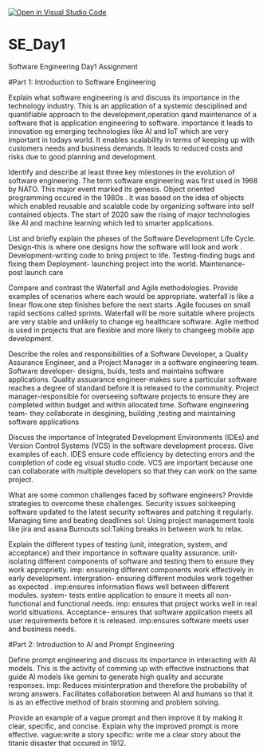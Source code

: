 [![Open in Visual Studio Code](https://classroom.github.com/assets/open-in-vscode-2e0aaae1b6195c2367325f4f02e2d04e9abb55f0b24a779b69b11b9e10269abc.svg)](https://classroom.github.com/online_ide?assignment_repo_id=18558442&assignment_repo_type=AssignmentRepo)
# SE_Day1
Software Engineering Day1 Assignment

#Part 1: Introduction to Software Engineering

Explain what software engineering is and discuss its importance in the technology industry.
This is an application of a systemic desciplined and quantifiable approach to the development,operation qand maintenance of a software that is application engineering to software.
importance
it leads to innovation eg emerging technologies like AI and IoT which are very important in todays world.
It enables scalability in terms of keeping up with customers needs and business demands.
It leads to reduced costs and risks due to good planning and development.

Identify and describe at least three key milestones in the evolution of software engineering.
The term software engineering was first used in 1968 by NATO. This major event marked its genesis.
Object oriented programming occured in the 1980s . it was based on the idea of objects which enabled reusable and scalable code by organizing software into self contained objects.
The start of 2020 saw the rising of major technologies like AI and machine learning which led to smarter applications.


List and briefly explain the phases of the Software Development Life Cycle.
Design-this is where one designs how the software will look and work .
Development-writing code to bring project to life.
Testing-finding bugs and fixing them
Deployment- launching project into the world.
Maintenance-post launch care


Compare and contrast the Waterfall and Agile methodologies. Provide examples of scenarios where each would be appropriate.
waterfall is like a linear flow.one step finishes before the next starts .Agile focuses on small rapid sections called sprints. Waterfall will be more suitable where projects are very stable and unlikely to change eg healthcare software. Agile method is used in projects that are flexible and more likely to changeeg mobile app development.


Describe the roles and responsibilities of a Software Developer, a Quality Assurance Engineer, and a Project Manager in a software engineering team.
Software developer- designs, buids, tests and maintains software applications.
Quality assuarance engineer-makes sure a particular software reaches a degree of standard before it is released to the community.
Project manager-responsible for overseeing software projects to ensure they are completed within budget and within allocated time.
Software engineering team- they collaborate in desgining, building ,testing and maintaining software applications 


Discuss the importance of Integrated Development Environments (IDEs) and Version Control Systems (VCS) in the software development process. Give examples of each.
IDES ensure code efficiency by  detecting errors and the completion of code eg visual studio code. VCS are important because one can collaborate  with multiple developers so that they can work on the same project.


What are some common challenges faced by software engineers? Provide strategies to overcome these challenges.
Security issues
sol:keeping software updated to the latest security softwares  and patching it regularly.
Managing time  and beating deadlines
sol: Using project management tools like jira and asana
Burnouts 
sol:Taking breaks in between  work to relax.


Explain the different types of testing (unit, integration, system, and acceptance) and their importance in software quality assurance.
unit- isolating different components of software  and testing them to ensure they work approprietly. 
imp: ensureing different components work effectively in early development.
intergration- ensuring different modules work together as expected .
imp:ensures information flows well between different modules.
system- tests entire application to ensure it meets all non-functional and functional needs.
imp: ensures that project works well in real world  sittuations.
Acceptance- ensures that software application meets all user requirements before it is released.
imp:ensures software meets user and business needs.


#Part 2: Introduction to AI and Prompt Engineering


Define prompt engineering and discuss its importance in interacting with AI models.
This is the activity of comming up with effective instructions that guide AI models  like gemini to generate high quality and accurate responses.
imp:
Reduces misinterpration and therefore the probability of  wrong answers.
Facilitates collaboration between AI and humans so that it is as an effective method of brain storming and problem solving.


Provide an example of a vague prompt and then improve it by making it clear, specific, and concise. Explain why the improved prompt is more effective.
vague:write a story
specific: write me a clear story about the titanic disaster that occured in 1912.
